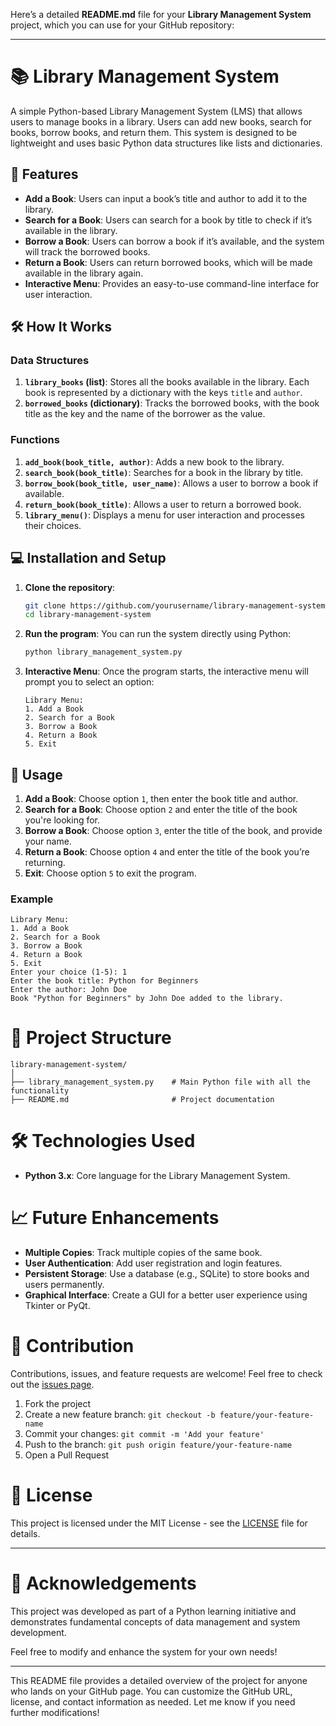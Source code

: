 Here’s a detailed **README.md** file for your **Library Management System** project, which you can use for your GitHub repository:

---

# 📚 Library Management System

A simple Python-based Library Management System (LMS) that allows users to manage books in a library. Users can add new books, search for books, borrow books, and return them. This system is designed to be lightweight and uses basic Python data structures like lists and dictionaries.

## 🚀 Features

- **Add a Book**: Users can input a book’s title and author to add it to the library.
- **Search for a Book**: Users can search for a book by title to check if it’s available in the library.
- **Borrow a Book**: Users can borrow a book if it’s available, and the system will track the borrowed books.
- **Return a Book**: Users can return borrowed books, which will be made available in the library again.
- **Interactive Menu**: Provides an easy-to-use command-line interface for user interaction.

## 🛠️ How It Works

### Data Structures
1. **`library_books` (list)**: Stores all the books available in the library. Each book is represented by a dictionary with the keys `title` and `author`.
2. **`borrowed_books` (dictionary)**: Tracks the borrowed books, with the book title as the key and the name of the borrower as the value.

### Functions
1. **`add_book(book_title, author)`**: Adds a new book to the library.
2. **`search_book(book_title)`**: Searches for a book in the library by title.
3. **`borrow_book(book_title, user_name)`**: Allows a user to borrow a book if available.
4. **`return_book(book_title)`**: Allows a user to return a borrowed book.
5. **`library_menu()`**: Displays a menu for user interaction and processes their choices.

## 💻 Installation and Setup

1. **Clone the repository**:
   ```bash
   git clone https://github.com/yourusername/library-management-system.git
   cd library-management-system
   ```

2. **Run the program**:
   You can run the system directly using Python:
   ```bash
   python library_management_system.py
   ```

3. **Interactive Menu**: 
   Once the program starts, the interactive menu will prompt you to select an option:
   ```plaintext
   Library Menu:
   1. Add a Book
   2. Search for a Book
   3. Borrow a Book
   4. Return a Book
   5. Exit
   ```

## 📝 Usage

1. **Add a Book**: Choose option `1`, then enter the book title and author.
2. **Search for a Book**: Choose option `2` and enter the title of the book you're looking for.
3. **Borrow a Book**: Choose option `3`, enter the title of the book, and provide your name.
4. **Return a Book**: Choose option `4` and enter the title of the book you’re returning.
5. **Exit**: Choose option `5` to exit the program.

### Example

```plaintext
Library Menu:
1. Add a Book
2. Search for a Book
3. Borrow a Book
4. Return a Book
5. Exit
Enter your choice (1-5): 1
Enter the book title: Python for Beginners
Enter the author: John Doe
Book "Python for Beginners" by John Doe added to the library.
```

# 📂 Project Structure

```plaintext
library-management-system/
│
├── library_management_system.py    # Main Python file with all the functionality
├── README.md                       # Project documentation
```

# 🛠️ Technologies Used

- **Python 3.x**: Core language for the Library Management System.

# 📈 Future Enhancements

- **Multiple Copies**: Track multiple copies of the same book.
- **User Authentication**: Add user registration and login features.
- **Persistent Storage**: Use a database (e.g., SQLite) to store books and users permanently.
- **Graphical Interface**: Create a GUI for a better user experience using Tkinter or PyQt.

# 🤝 Contribution

Contributions, issues, and feature requests are welcome! Feel free to check out the [issues page](https://github.com/yourusername/library-management-system/issues).

1. Fork the project
2. Create a new feature branch: `git checkout -b feature/your-feature-name`
3. Commit your changes: `git commit -m 'Add your feature'`
4. Push to the branch: `git push origin feature/your-feature-name`
5. Open a Pull Request

# 📜 License

This project is licensed under the MIT License - see the [LICENSE](LICENSE) file for details.

---

# 🌟 Acknowledgements

This project was developed as part of a Python learning initiative and demonstrates fundamental concepts of data management and system development.

Feel free to modify and enhance the system for your own needs!

---



This README file provides a detailed overview of the project for anyone who lands on your GitHub page. You can customize the GitHub URL, license, and contact information as needed. Let me know if you need further modifications!
